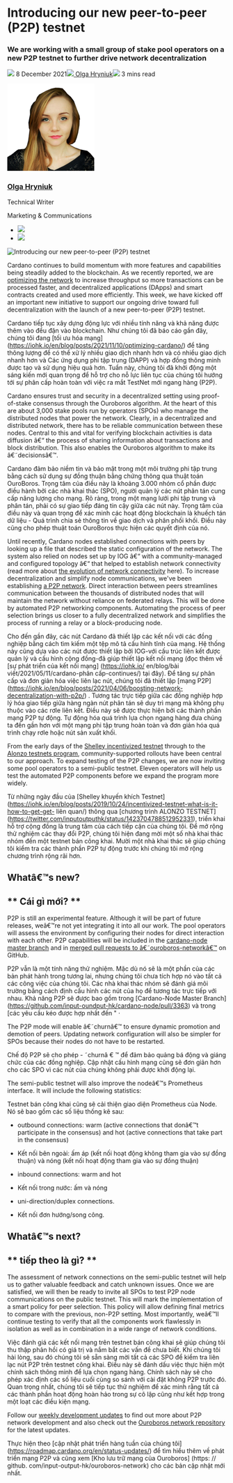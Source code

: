 # Introducing our new peer-to-peer (P2P) testnet
### **We are working with a small group of stake pool operators on a new P2P testnet to further drive network decentralization**
![](img/2021-12-08-introducing-our-new-peer-to-peer-p2p-testnet.002.png) 8 December 2021![](img/2021-12-08-introducing-our-new-peer-to-peer-p2p-testnet.002.png)[ Olga Hryniuk](tmp//en/blog/authors/olga-hryniuk/page-1/)![](img/2021-12-08-introducing-our-new-peer-to-peer-p2p-testnet.003.png) 3 mins read

![Olga Hryniuk](img/2021-12-08-introducing-our-new-peer-to-peer-p2p-testnet.004.png)[](tmp//en/blog/authors/olga-hryniuk/page-1/)
### [**Olga Hryniuk**](tmp//en/blog/authors/olga-hryniuk/page-1/)
Technical Writer

Marketing & Communications

- ![](img/2021-12-08-introducing-our-new-peer-to-peer-p2p-testnet.005.png)[](https://www.linkedin.com/in/olga-hryniuk-1094a3160/ "LinkedIn")
- ![](img/2021-12-08-introducing-our-new-peer-to-peer-p2p-testnet.006.png)[](https://github.com/olgahryniuk "GitHub")

![Introducing our new peer-to-peer (P2P) testnet ](img/2021-12-08-introducing-our-new-peer-to-peer-p2p-testnet.007.png)

Cardano continues to build momentum with more features and capabilities being steadily added to the blockchain. As we recently reported, we are [optimizing the network](https://iohk.io/en/blog/posts/2021/11/10/optimizing-cardano/) to increase throughput so more transactions can be processed faster, and decentralized applications (DApps) and smart contracts created and used more efficiently. This week, we have kicked off an important new initiative to support our ongoing drive toward full decentralization with the launch of a new peer-to-peer (P2P) testnet.

Cardano tiếp tục xây dựng động lực với nhiều tính năng và khả năng được thêm vào đều đặn vào blockchain.
Như chúng tôi đã báo cáo gần đây, chúng tôi đang [tối ưu hóa mạng] (https://iohk.io/en/blog/posts/2021/11/10/optimizing-cardano/) để tăng thông lượng để có thể xử lý nhiều giao dịch nhanh hơn và có nhiều giao dịch nhanh hơn và
Các ứng dụng phi tập trung (DAPP) và hợp đồng thông minh được tạo và sử dụng hiệu quả hơn.
Tuần này, chúng tôi đã khởi động một sáng kiến mới quan trọng để hỗ trợ cho nỗ lực liên tục của chúng tôi hướng tới sự phân cấp hoàn toàn với việc ra mắt TestNet mới ngang hàng (P2P).

Cardano ensures trust and security in a decentralized setting using proof-of-stake consensus through the Ouroboros algorithm. At the heart of this are about 3,000 stake pools run by operators (SPOs) who manage the distributed nodes that power the network. Clearly, in a decentralized and distributed network, there has to be reliable communication between these nodes. Central to this and vital for verifying blockchain activities is data diffusion â€“ the process of sharing information about transactions and block distribution. This also enables the Ouroboros algorithm to make its â€˜decisionsâ€™.

Cardano đảm bảo niềm tin và bảo mật trong một môi trường phi tập trung bằng cách sử dụng sự đồng thuận bằng chứng thông qua thuật toán OuroBoros.
Trọng tâm của điều này là khoảng 3.000 nhóm cổ phần được điều hành bởi các nhà khai thác (SPO), người quản lý các nút phân tán cung cấp năng lượng cho mạng.
Rõ ràng, trong một mạng lưới phi tập trung và phân tán, phải có sự giao tiếp đáng tin cậy giữa các nút này.
Trọng tâm của điều này và quan trọng để xác minh các hoạt động blockchain là khuếch tán dữ liệu - Quá trình chia sẻ thông tin về giao dịch và phân phối khối.
Điều này cũng cho phép thuật toán OuroBoros thực hiện các quyết định của nó.

Until recently, Cardano nodes established connections with peers by looking up a file that described the static configuration of the network. The system also relied on nodes set up by IOG â€“ with a community-managed and configured topology â€“ that helped to establish network connectivity (read more about [the evolution of network connectivity](https://iohk.io/en/blog/posts/2021/05/11/cardano-decentralization-continues/) here). To increase decentralization and simplify node communications, we've been establishing [a P2P network](https://iohk.io/en/blog/posts/2021/04/06/boosting-network-decentralization-with-p2p/). Direct interaction between peers streamlines communication between the thousands of distributed nodes that will maintain the network without reliance on federated relays. This will be done by automated P2P networking components. Automating the process of peer selection brings us closer to a fully decentralized network and simplifies the process of running a relay or a block-producing node.

Cho đến gần đây, các nút Cardano đã thiết lập các kết nối với các đồng nghiệp bằng cách tìm kiếm một tệp mô tả cấu hình tĩnh của mạng. Hệ thống này cũng dựa vào các nút được thiết lập bởi IOG-với cấu trúc liên kết được quản lý và cấu hình cộng đồng-đã giúp thiết lập kết nối mạng (đọc thêm về [sự phát triển của kết nối mạng] (https://iohk.io/ en/blog/bài viết/2021/05/11/cardano-phân cấp-continues/) tại đây). Để tăng sự phân cấp và đơn giản hóa việc liên lạc nút, chúng tôi đã thiết lập [mạng P2P] (https://iohk.io/en/blog/posts/2021/04/06/boosting-network-decentralization-with-p2p/) . Tương tác trực tiếp giữa các đồng nghiệp hợp lý hóa giao tiếp giữa hàng ngàn nút phân tán sẽ duy trì mạng mà không phụ thuộc vào các rơle liên kết. Điều này sẽ được thực hiện bởi các thành phần mạng P2P tự động. Tự động hóa quá trình lựa chọn ngang hàng đưa chúng ta đến gần hơn với một mạng phi tập trung hoàn toàn và đơn giản hóa quá trình chạy rơle hoặc nút sản xuất khối.

From the early days of the [Shelley incentivized testnet](https://iohk.io/en/blog/posts/2019/10/24/incentivized-testnet-what-is-it-and-how-to-get-involved/) through to the [Alonzo testnets program](https://twitter.com/InputOutputHK/status/1423704788512952331), community-supported rollouts have been central to our approach. To expand testing of the P2P changes, we are now inviting some pool operators to a semi-public testnet. Eleven operators will help us test the automated P2P components before we expand the program more widely.

Từ những ngày đầu của [Shelley khuyến khích Testnet] (https://iohk.io/en/blog/posts/2019/10/24/incentivized-testnet-what-is-it-how-to-get-get-
liên quan/) thông qua [chương trình ALONZO TESTNET] (https://twitter.com/inputoutputhk/status/1423704788512952331), triển khai hỗ trợ cộng đồng là trung tâm của cách tiếp cận của chúng tôi.
Để mở rộng thử nghiệm các thay đổi P2P, chúng tôi hiện đang mời một số nhà khai thác nhóm đến một testnet bán công khai.
Mười một nhà khai thác sẽ giúp chúng tôi kiểm tra các thành phần P2P tự động trước khi chúng tôi mở rộng chương trình rộng rãi hơn.

## **Whatâ€™s new?**

## ** Cái gì mới? **

P2P is still an experimental feature. Although it will be part of future releases, weâ€™re not yet integrating it into all our work. The pool operators will assess the environment by configuring their nodes for direct interaction with each other. P2P capabilities will be included in the [cardano-node master branch](https://github.com/input-output-hk/cardano-node/pull/3363) and in [merged pull requests to â€˜ouroboros-networkâ€™](https://github.com/input-output-hk/ouroboros-network/pulls?q=is%3Apr+is%3Amerged+label%3Apeer2peer+label%3Anetworking+) on GitHub.

P2P vẫn là một tính năng thử nghiệm.
Mặc dù nó sẽ là một phần của các bản phát hành trong tương lai, nhưng chúng tôi chưa tích hợp nó vào tất cả các công việc của chúng tôi.
Các nhà khai thác nhóm sẽ đánh giá môi trường bằng cách định cấu hình các nút của họ để tương tác trực tiếp với nhau.
Khả năng P2P sẽ được bao gồm trong [Cardano-Node Master Branch] (https://github.com/input-oundput-hk/cardano-node/pull/3363) và trong [các yêu cầu kéo được hợp nhất đến "
·

The P2P mode will enable â€˜churnâ€™ to ensure dynamic promotion and demotion of peers. Updating network configuration will also be simpler for SPOs because their nodes do not have to be restarted.

Chế độ P2P sẽ cho phép - ˜churnâ € ™ để đảm bảo quảng bá động và giáng chức của các đồng nghiệp.
Cập nhật cấu hình mạng cũng sẽ đơn giản hơn cho các SPO vì các nút của chúng không phải được khởi động lại.

The semi-public testnet will also improve the nodeâ€™s Prometheus interface. It will include the following statistics:

Testnet bán công khai cũng sẽ cải thiện giao diện Prometheus của Node.
Nó sẽ bao gồm các số liệu thống kê sau:

- outbound connections: warm (active connections that donâ€™t participate in the consensus) and hot (active connections that take part in the consensus)

- Kết nối bên ngoài: ấm áp (kết nối hoạt động không tham gia vào sự đồng thuận) và nóng (kết nối hoạt động tham gia vào sự đồng thuận)

- inbound connections: warm and hot

- Kết nối trong nước: ấm và nóng

- uni-direction/duplex connections.

- Kết nối đơn hướng/song công.

## **Whatâ€™s next?**

## ** tiếp theo là gì? **

The assessment of network connections on the semi-public testnet will help us to gather valuable feedback and catch unknown issues. Once we are satisfied, we will then be ready to invite all SPOs to test P2P node communications on the public testnet. This will mark the implementation of a smart policy for peer selection. This policy will allow defining final metrics to compare with the previous, non-P2P setting. Most importantly, weâ€™ll continue testing to verify that all the components work flawlessly in isolation as well as in combination in a wide range of network conditions.

Việc đánh giá các kết nối mạng trên testnet bán công khai sẽ giúp chúng tôi thu thập phản hồi có giá trị và nắm bắt các vấn đề chưa biết.
Khi chúng tôi hài lòng, sau đó chúng tôi sẽ sẵn sàng mời tất cả các SPO để kiểm tra liên lạc nút P2P trên testnet công khai.
Điều này sẽ đánh dấu việc thực hiện một chính sách thông minh để lựa chọn ngang hàng.
Chính sách này sẽ cho phép xác định các số liệu cuối cùng so sánh với cài đặt không P2P trước đó.
Quan trọng nhất, chúng tôi sẽ tiếp tục thử nghiệm để xác minh rằng tất cả các thành phần hoạt động hoàn hảo trong sự cô lập cũng như kết hợp trong một loạt các điều kiện mạng.

Follow our [weekly development updates](https://roadmap.cardano.org/en/status-updates/) to find out more about P2P network development and also check out the [Ouroboros network repository](https://github.com/input-output-hk/ouroboros-network) for the latest updates.

Thực hiện theo [cập nhật phát triển hàng tuần của chúng tôi] (https://roadmap.cardano.org/en/status-updates/) để tìm hiểu thêm về phát triển mạng P2P và cũng xem [Kho lưu trữ mạng của Ouroboros] (https: // github.
com/input-output-hk/ouroboros-network) cho các bản cập nhật mới nhất.

